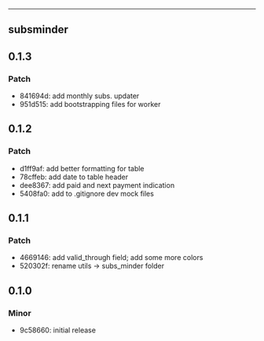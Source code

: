 ---------
subsminder
---------

## 0.1.3

### Patch

- 841694d: add monthly subs. updater
- 951d515: add bootstrapping files for worker


## 0.1.2

### Patch

- d1ff9af: add better formatting for table
- 78cffeb: add date to table header
- dee8367: add paid and next payment indication
- 5408fa0: add to .gitignore dev mock files


## 0.1.1

### Patch

- 4669146: add valid_through field; add some more colors 
- 520302f: rename utils -> subs_minder folder


## 0.1.0

### Minor

- 9c58660: initial release
